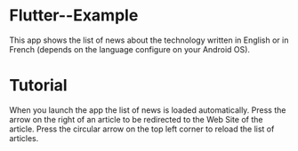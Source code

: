 # Flutter--Example
This app shows the list of news about the technology written in English or in French (depends on the language configure on your Android OS).

# Tutorial
When you launch the app the list of news is loaded automatically.
Press the arrow on the right of an article to be redirected to the Web Site of the article.
Press the circular arrow on the top left corner to reload the list of articles.